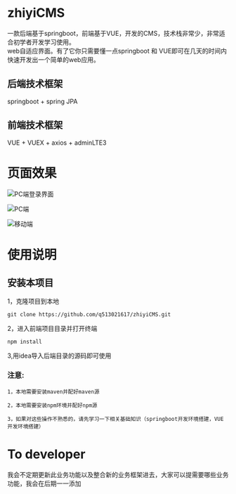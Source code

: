 # zhiyiCMS

  一款后端基于springboot，前端基于VUE，开发的CMS，技术栈非常少，非常适合初学者开发学习使用。<br/>web自适应界面。有了它你只需要懂一点springboot
和 VUE即可在几天的时间内快速开发出一个简单的web应用。

## 后端技术框架
springboot + spring JPA 

## 前端技术框架
VUE + VUEX + axios + adminLTE3

# 页面效果


![PC端登录界面](http://cdn.zhiyigo.cn/CMS-PClogin.jpg)


![PC端](http://cdn.zhiyigo.cn/CMS-PC.jpg)

![移动端](http://cdn.zhiyigo.cn/CMS-Phone.jpg)

# 使用说明


## 安装本项目

1，克隆项目到本地
```
git clone https://github.com/q513021617/zhiyiCMS.git
```
2，进入前端项目目录并打开终端

```
npm install

```
3,用idea导入后端目录的源码即可使用

### 注意:
    1，本地需要安装maven并配好maven源
    
    2，本地需要安装npm环境并配好npm源
    
    3，如果对这些操作不熟悉的，请先学习一下相关基础知识（springboot开发环境搭建，VUE开发环境搭建）
    
    
    
# To developer
我会不定期更新此业务功能以及整合新的业务框架进去，大家可以提需要哪些业务功能，我会在后期一一添加


